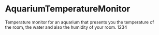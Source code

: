 # AquariumTemperatureMonitor
Temperature monitor for an aquarium that presents you the temperature of the room, the water and also the humidity of your room.
1234
